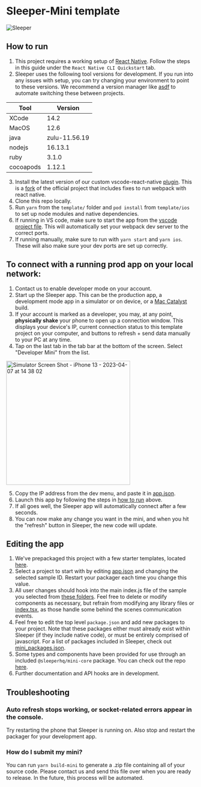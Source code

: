 # Sleeper-Mini template

![Sleeper](https://user-images.githubusercontent.com/61988202/223927288-c54734de-39f9-40c5-bb24-d1b193c9c374.png)

## How to run

1. This project requires a working setup of [React Native](https://reactnative.dev/docs/environment-setup?guide=native). Follow the steps in this guide under the `React Native CLI Quickstart` tab.
2. Sleeper uses the following tool versions for development. If you run into any issues with setup, you can try changing your environment to point to these versions. We recommend a version manager like [asdf](https://asdf-vm.com/) to automate switching these between projects.

| Tool | Version |
| --- | --- |
| XCode | 14.2 |
| MacOS | 12.6 |
| java | zulu-11.56.19 |
| nodejs | 16.13.1 |
| ruby | 3.1.0 |
| cocoapods | 1.12.1 |

3. Install the latest version of our custom vscode-react-native [plugin](https://github.com/blitzstudios/sleeper-mini/blob/main/template/dev_tools/vscode-react-native-3.2.0.vsix). This is a [fork](https://github.com/blitzstudios/vscode-react-native/commits/release/3.2) of the official project that includes fixes to run webpack with react native.
4. Clone this repo locally.
5. Run `yarn` from the `template/` folder and `pod install` from `template/ios` to set up node modules and native dependencies.
6. If running in VS code, make sure to start the app from the [vscode project file](https://github.com/blitzstudios/sleeper-mini/blob/main/template.code-workspace). This will automatically set your webpack dev server to the correct ports.
7. If running manually, make sure to run with `yarn start` and `yarn ios`. These will also make sure your dev ports are set up correctly.

## To connect with a running prod app on your local network:

1. Contact us to enable developer mode on your account.
2. Start up the Sleeper app. This can be the production app, a development mode app in a simulator or on device, or a [Mac Catalyst](https://apps.apple.com/us/app/sleeper-fantasy-sports/id987367543) build.
3. If your account is marked as a developer, you may, at any point, <b>physically shake</b> your phone to open up a connection window. This displays your device's IP, current connection status to this template project on your computer, and buttons to refresh + send data manually to your PC at any time.
4. Tap on the last tab in the tab bar at the bottom of the screen. Select "Developer Mini" from the list.

<img width="330" alt="Simulator Screen Shot - iPhone 13 - 2023-04-07 at 14 38 02" src="https://github.com/blitzstudios/sleeper-mini/assets/61988202/71607a24-14ad-45a2-a9b7-e70f32e02f53">

5. Copy the IP address from the dev menu, and paste it in [app.json](https://github.com/blitzstudios/sleeper-mini/blob/main/template/app.json).
6. Launch this app by following the steps in [how to run](#how-to-run) above.
7. If all goes well, the Sleeper app will automatically connect after a few seconds.
8. You can now make any change you want in the mini, and when you hit the "refresh" button in Sleeper, the new code will update.

## Editing the app

1. We've prepackaged this project with a few starter templates, located [here](https://github.com/blitzstudios/sleeper-mini/tree/main/template/src).
2. Select a project to start with by editing [app.json](https://github.com/blitzstudios/sleeper-mini/blob/6938294b47fb4f764f9e5e70e8b7d00749f38b4e/template/app.json#L6) and changing the selected sample ID. Restart your packager each time you change this value.
3. All user changes should hook into the main index.js file of the sample you selected from [these folders](https://github.com/blitzstudios/sleeper-mini/tree/main/template/src). Feel free to delete or modify components as necessary, but refrain from modifying any library files or [index.tsx](https://github.com/blitzstudios/sleeper-mini/blob/main/template/index.tsx), as those handle some behind the scenes communication events.
4. Feel free to edit the top level `package.json` and add new packages to your project. Note that these packages either must already exist within Sleeper (if they include native code), or must be entirely comprised of javascript. For a list of packages included in Sleeper, check out [mini_packages.json](https://github.com/blitzstudios/sleeper-mini/blob/main/template/mini_packages.json).
5. Some types and components have been provided for use through an included `@sleeperhq/mini-core` package. You can check out the repo [here](https://github.com/blitzstudios/sleeper-mini-core).
6. Further documentation and API hooks are in development.

## Troubleshooting

### Auto refresh stops working, or socket-related errors appear in the console.
Try restarting the phone that Sleeper is running on. Also stop and restart the packager for your development app.

### How do I submit my mini?
You can run `yarn build-mini` to generate a .zip file containing all of your source code. Please contact us and send this file over when you are ready to release. In the future, this process will be automated.

